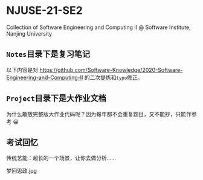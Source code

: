 # NJUSE-21-SE2

Collection of Software Engineering and Computing Ⅱ @ Software Institute, Nanjing University

## `Notes`目录下是复习笔记

以下内容是对 https://github.com/Software-Knowledge/2020-Software-Engineering-and-Computing-II 的二次提炼和`typo`修正。

## `Project`目录下是大作业文档

为什么敢放完整版大作业代码呢？因为每年都不会重复题目，又不能抄，只能作参考 😀

## 考试回忆

传统艺能：超长的一个场景，让你去做分析……

梦回思政.jpg